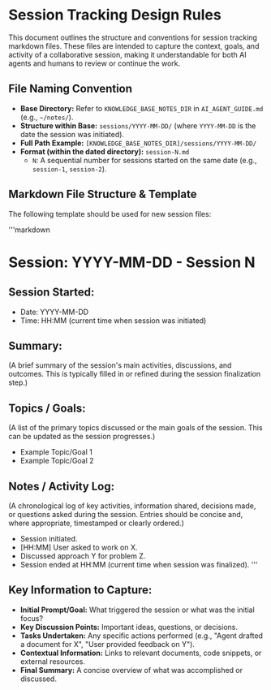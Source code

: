 # Session Tracking Design Rules

This document outlines the structure and conventions for session tracking markdown files. These files are intended to capture the context, goals, and activity of a collaborative session, making it understandable for both AI agents and humans to review or continue the work.

## File Naming Convention

-   **Base Directory:** Refer to `KNOWLEDGE_BASE_NOTES_DIR` in `AI_AGENT_GUIDE.md` (e.g., `~/notes/`).
-   **Structure within Base:** `sessions/YYYY-MM-DD/` (where `YYYY-MM-DD` is the date the session was initiated).
-   **Full Path Example:** `[KNOWLEDGE_BASE_NOTES_DIR]/sessions/YYYY-MM-DD/`
-   **Format (within the dated directory):** `session-N.md`
    -   `N`: A sequential number for sessions started on the same date (e.g., `session-1`, `session-2`).

## Markdown File Structure & Template

The following template should be used for new session files:

'''markdown
# Session: YYYY-MM-DD - Session N

## Session Started:
- Date: YYYY-MM-DD
- Time: HH:MM (current time when session was initiated)

## Summary:
(A brief summary of the session's main activities, discussions, and outcomes. This is typically filled in or refined during the session finalization step.)

## Topics / Goals:
(A list of the primary topics discussed or the main goals of the session. This can be updated as the session progresses.)
- Example Topic/Goal 1
- Example Topic/Goal 2

## Notes / Activity Log:
(A chronological log of key activities, information shared, decisions made, or questions asked during the session. Entries should be concise and, where appropriate, timestamped or clearly ordered.)
- Session initiated.
- [HH:MM] User asked to work on X.
- Discussed approach Y for problem Z.
- Session ended at HH:MM (current time when session was finalized).
'''

## Key Information to Capture:

-   **Initial Prompt/Goal:** What triggered the session or what was the initial focus?
-   **Key Discussion Points:** Important ideas, questions, or decisions.
-   **Tasks Undertaken:** Any specific actions performed (e.g., "Agent drafted a document for X", "User provided feedback on Y").
-   **Contextual Information:** Links to relevant documents, code snippets, or external resources.
-   **Final Summary:** A concise overview of what was accomplished or discussed. 